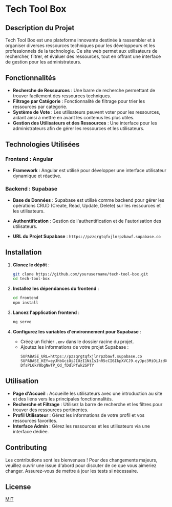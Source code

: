 # Tech Tool Box

## Description du Projet

Tech Tool Box est une plateforme innovante destinée à rassembler et à organiser diverses ressources techniques pour les développeurs et les professionnels de la technologie. Ce site web permet aux utilisateurs de rechercher, filtrer, et évaluer des ressources, tout en offrant une interface de gestion pour les administrateurs.

## Fonctionnalités

- **Recherche de Ressources** : Une barre de recherche permettant de trouver facilement des ressources techniques.
- **Filtrage par Catégorie** : Fonctionnalité de filtrage pour trier les ressources par catégorie.
- **Système de Vote** : Les utilisateurs peuvent voter pour les ressources, aidant ainsi à mettre en avant les contenus les plus utiles.
- **Gestion des Utilisateurs et des Ressources** : Une interface pour les administrateurs afin de gérer les ressources et les utilisateurs.

## Technologies Utilisées

### Frontend : Angular
- **Framework** : Angular est utilisé pour développer une interface utilisateur dynamique et réactive.
### Backend : Supabase
- **Base de Données** : Supabase est utilisé comme backend pour gérer les opérations CRUD (Create, Read, Update, Delete) sur les ressources et les utilisateurs.
- **Authentification** : Gestion de l'authentification et de l'autorisation des utilisateurs.

- **URL du Projet Supabase** : `https://pzzqrgtqfxjlnrpzbawf.supabase.co`

## Installation

1. **Clonez le dépôt** :
    ```sh
    git clone https://github.com/yourusername/tech-tool-box.git
    cd tech-tool-box
    ```

2. **Installez les dépendances du frontend** :
    ```sh
    cd frontend
    npm install
    ```

3. **Lancez l'application frontend** :
    ```sh
    ng serve
    ```

4. **Configurez les variables d'environnement pour Supabase** :
    - Créez un fichier `.env` dans le dossier racine du projet.
    - Ajoutez les informations de votre projet Supabase :
      ```env
      SUPABASE_URL=https://pzzqrgtqfxjlnrpzbawf.supabase.co
      SUPABASE_KEY=eyJhbGciOiJIUzI1NiIsInR5cCI6IkpXVCJ9.eyJpc3MiOiJzdXBhYmFzZSIsInJlZiI6InB6enFyZ3RxZnhqbG5ycHpiYXdmIiwicm9sZSI6ImFub24iLCJpYXQiOjE3MjMwNDM0MDMsImV4cCI6MjAzODYxOTQwM30.U5sfg0WhMM-DfsPL6kY0bgNwTP_Od_fDdlPfwk2SPTY
      ```

## Utilisation

- **Page d'Accueil** : Accueille les utilisateurs avec une introduction au site et des liens vers les principales fonctionnalités.
- **Recherche et Filtrage** : Utilisez la barre de recherche et les filtres pour trouver des ressources pertinentes.
- **Profil Utilisateur** : Gérez les informations de votre profil et vos ressources favorites.
- **Interface Admin** : Gérez les ressources et les utilisateurs via une interface dédiée.

## Contributing

Les contributions sont les bienvenues ! Pour des changements majeurs, veuillez ouvrir une issue d'abord pour discuter de ce que vous aimeriez changer. Assurez-vous de mettre à jour les tests si nécessaire.

## License

[MIT](https://choosealicense.com/licenses/mit/)

